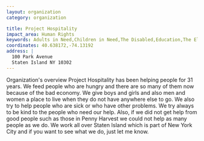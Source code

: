 ```yaml
---
layout: organization
category: organization

title: Project Hospitality
impact_area: Human Rights
keywords: Adults in Need,Children in Need,The Disabled,Education,The Elderly,Families in Need,Health and Wellness,The Homeless and Hungry,Understanding and Diversity,Women in Need
coordinates: 40.638172,-74.13192
address: |
  100 Park Avenue
  Staten Island NY 10302
---
```

Organization's overview
Project Hospitality has been helping people for 31 years.  We feed people who are hungry and there are so many of them now because of the bad economy.  We give boys and girls and also men and women a place to live when they do not have anywhere else to go.  We also try to help people who are sick or who have other problems.  We try always to be kind to the people who need our help.  Also, if we did not get help from good people such as those in Penny Harvest we could not help as many people as we do.  We work all over Staten Island which is part of New York City and if you want to see what we do, just let me know.